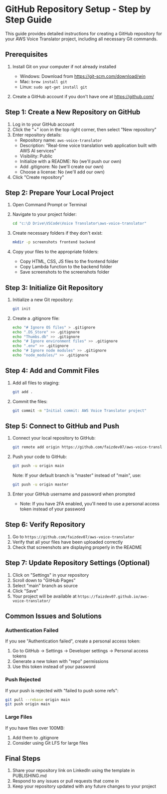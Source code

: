 # GitHub Repository Setup - Step by Step Guide

This guide provides detailed instructions for creating a GitHub repository for your AWS Voice Translator project, including all necessary Git commands.

## Prerequisites

1. Install Git on your computer if not already installed
   - Windows: Download from https://git-scm.com/download/win
   - Mac: `brew install git`
   - Linux: `sudo apt-get install git`

2. Create a GitHub account if you don't have one at https://github.com/

## Step 1: Create a New Repository on GitHub

1. Log in to your GitHub account
2. Click the "+" icon in the top right corner, then select "New repository"
3. Enter repository details:
   - Repository name: `aws-voice-translator`
   - Description: "Real-time voice translation web application built with AWS AI services"
   - Visibility: Public
   - Initialize with a README: No (we'll push our own)
   - Add .gitignore: No (we'll create our own)
   - Choose a license: No (we'll add our own)
4. Click "Create repository"

## Step 2: Prepare Your Local Project

1. Open Command Prompt or Terminal
2. Navigate to your project folder:
   ```bash
   cd "c:\D Drive\VSCode\Voice Translator\aws-voice-translator"
   ```

3. Create necessary folders if they don't exist:
   ```bash
   mkdir -p screenshots frontend backend
   ```

4. Copy your files to the appropriate folders:
   - Copy HTML, CSS, JS files to the frontend folder
   - Copy Lambda function to the backend folder
   - Save screenshots to the screenshots folder

## Step 3: Initialize Git Repository

1. Initialize a new Git repository:
   ```bash
   git init
   ```

2. Create a .gitignore file:
   ```bash
   echo "# Ignore OS files" > .gitignore
   echo ".DS_Store" >> .gitignore
   echo "Thumbs.db" >> .gitignore
   echo "# Ignore environment files" >> .gitignore
   echo ".env" >> .gitignore
   echo "# Ignore node modules" >> .gitignore
   echo "node_modules/" >> .gitignore
   ```

## Step 4: Add and Commit Files

1. Add all files to staging:
   ```bash
   git add .
   ```

2. Commit the files:
   ```bash
   git commit -m "Initial commit: AWS Voice Translator project"
   ```

## Step 5: Connect to GitHub and Push

1. Connect your local repository to GitHub:
   ```bash
   git remote add origin https://github.com/faizdev07/aws-voice-translator.git
   ```

2. Push your code to GitHub:
   ```bash
   git push -u origin main
   ```
   
   Note: If your default branch is "master" instead of "main", use:
   ```bash
   git push -u origin master
   ```

3. Enter your GitHub username and password when prompted
   - Note: If you have 2FA enabled, you'll need to use a personal access token instead of your password

## Step 6: Verify Repository

1. Go to `https://github.com/faizdev07/aws-voice-translator`
2. Verify that all your files have been uploaded correctly
3. Check that screenshots are displaying properly in the README

## Step 7: Update Repository Settings (Optional)

1. Click on "Settings" in your repository
2. Scroll down to "GitHub Pages"
3. Select "main" branch as source
4. Click "Save"
5. Your project will be available at `https://faizdev07.github.io/aws-voice-translator/`

## Common Issues and Solutions

### Authentication Failed
If you see "Authentication failed", create a personal access token:
1. Go to GitHub → Settings → Developer settings → Personal access tokens
2. Generate a new token with "repo" permissions
3. Use this token instead of your password

### Push Rejected
If your push is rejected with "failed to push some refs":
```bash
git pull --rebase origin main
git push origin main
```

### Large Files
If you have files over 100MB:
1. Add them to .gitignore
2. Consider using Git LFS for large files

## Final Steps

1. Share your repository link on LinkedIn using the template in PUBLISHING.md
2. Respond to any issues or pull requests that come in
3. Keep your repository updated with any future changes to your project